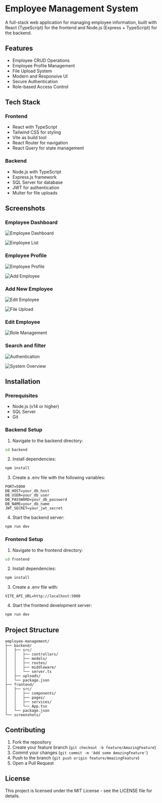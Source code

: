 # Employee Management System

A full-stack web application for managing employee information, built with React (TypeScript) for the frontend and Node.js (Express + TypeScript) for the backend.

## Features

- Employee CRUD Operations
- Employee Profile Management
- File Upload System
- Modern and Responsive UI
- Secure Authentication
- Role-based Access Control

## Tech Stack

### Frontend
- React with TypeScript
- Tailwind CSS for styling
- Vite as build tool
- React Router for navigation
- React Query for state management

### Backend
- Node.js with TypeScript
- Express.js framework
- SQL Server for database
- JWT for authentication
- Multer for file uploads

## Screenshots

### Employee Dashboard
![Employee Dashboard](screenshots/screenshot1.png)

![Employee List](screenshots/screenshot2.png)

### Employee Profile
![Employee Profile](screenshots/screenshot3.png)

![Add Employee](screenshots/screenshot4.png)

### Add New Employee
![Edit Employee](screenshots/screenshot5.png)

![File Upload](screenshots/screenshot6.png)

### Edit Employee
![Role Management](screenshots/screenshot7.png)

###  Search and filter
![Authentication](screenshots/screenshot8.png)

![System Overview](screenshots/screenshot9.png)

## Installation

### Prerequisites
- Node.js (v14 or higher)
- SQL Server
- Git

### Backend Setup
1. Navigate to the backend directory:
```bash
cd backend
```

2. Install dependencies:
```bash
npm install
```

3. Create a .env file with the following variables:
```env
PORT=5000
DB_HOST=your_db_host
DB_USER=your_db_user
DB_PASSWORD=your_db_password
DB_NAME=your_db_name
JWT_SECRET=your_jwt_secret
```

4. Start the backend server:
```bash
npm run dev
```

### Frontend Setup
1. Navigate to the frontend directory:
```bash
cd frontend
```

2. Install dependencies:
```bash
npm install
```

3. Create a .env file with:
```env
VITE_API_URL=http://localhost:5000
```

4. Start the frontend development server:
```bash
npm run dev
```

## Project Structure

```
employee-management/
├── backend/
│   ├── src/
│   │   ├── controllers/
│   │   ├── models/
│   │   ├── routes/
│   │   ├── middleware/
│   │   └── server.ts
│   ├── uploads/
│   └── package.json
├── frontend/
│   ├── src/
│   │   ├── components/
│   │   ├── pages/
│   │   ├── services/
│   │   └── App.tsx
│   └── package.json
└── screenshots/
```

## Contributing

1. Fork the repository
2. Create your feature branch (`git checkout -b feature/AmazingFeature`)
3. Commit your changes (`git commit -m 'Add some AmazingFeature'`)
4. Push to the branch (`git push origin feature/AmazingFeature`)
5. Open a Pull Request

## License

This project is licensed under the MIT License - see the LICENSE file for details. 
